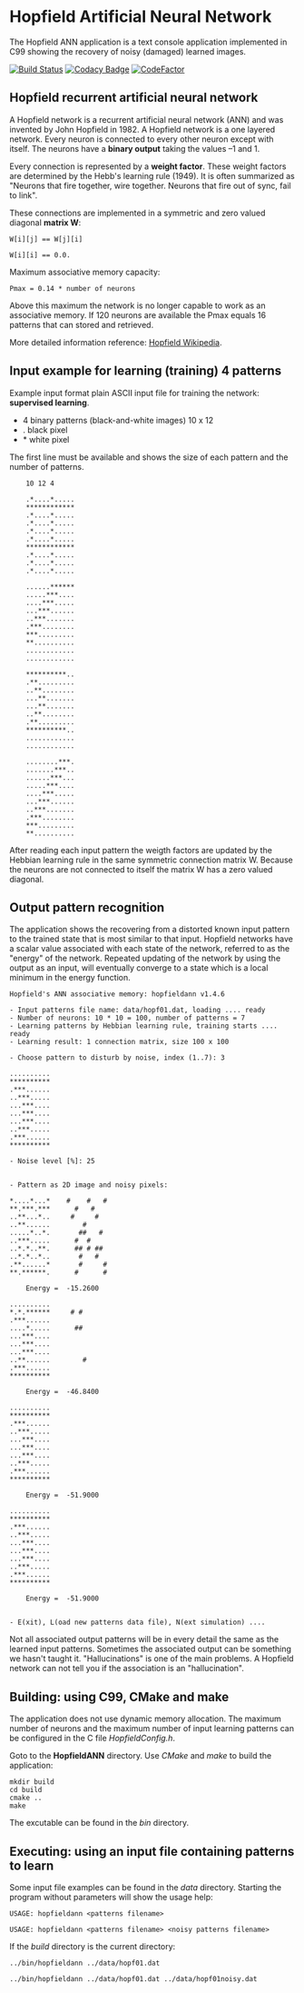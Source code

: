 # Hopfield Artificial Neural Network

The Hopfield ANN application is a text console application implemented in
C99 showing the recovery of noisy (damaged) learned images.

[![Build Status](https://travis-ci.org/josokw/HopfieldANN.svg?branch=master)](https://travis-ci.org/josokw/HopfieldANN)
[![Codacy Badge](https://api.codacy.com/project/badge/Grade/19574b004e4b4d17ac51f55155698b78)](https://www.codacy.com/project/josokw/HopfieldANN/dashboard?utm_source=github.com&amp;utm_medium=referral&amp;utm_content=josokw/HopfieldANN&amp;utm_campaign=Badge_Grade_Dashboard)
[![CodeFactor](https://www.codefactor.io/repository/github/josokw/hopfieldann/badge)](https://www.codefactor.io/repository/github/josokw/hopfieldann)

## Hopfield recurrent artificial neural network

A Hopfield network is a recurrent artificial neural network (ANN) and was
invented by John Hopfield in 1982. A Hopfield network is a one layered
network.
Every neuron is connected to every other neuron except with itself.
The neurons have a **binary output** taking the values –1 and 1.

Every connection is represented by a **weight factor**. These weight factors
are determined by the Hebb's learning rule (1949). It is often summarized
as "Neurons that fire together, wire together. Neurons that fire out of
sync, fail to link". 

These connections are implemented in a symmetric and zero valued diagonal
**matrix W**:

    W[i][j] == W[j][i]

    W[i][i] == 0.0.

Maximum associative memory capacity:

    Pmax = 0.14 * number of neurons

Above this maximum the network is no longer capable to work as an
associative memory.
If 120 neurons are available the Pmax equals 16 patterns that can stored
and retrieved.

More detailed information reference:
[Hopfield Wikipedia](https://en.wikipedia.org/wiki/Hopfield_network).

## Input example for learning (training) 4 patterns

Example input format plain ASCII input file for training the network: **supervised learning**.

- 4 binary patterns (black-and-white images) 10 x 12
- . black pixel
- \* white pixel

The first line must be available and shows the size of each pattern and
the number of patterns.

        10 12 4

        .*....*.....
        ************
        .*....*.....
        .*....*.....
        .*....*.....
        .*....*.....
        ************
        .*....*.....
        .*....*.....
        .*....*.....

        ......******
        .....***....
        ....***.....
        ...***......
        ..***.......
        .***........
        ***.........
        **..........
        ............
        ............

        **********..
        .**.........
        ..**........
        ...**.......
        ...**.......
        ..**........
        .**.........
        **********..
        ............
        ............

        ........***.
        .......***..
        ......***...
        .....***....
        ....***.....
        ...***......
        ..***.......
        .***........
        ***.........
        **..........

After reading each input pattern the weigth factors are updated by the
Hebbian learning rule in the same symmetric connection matrix W.
Because the neurons are not connected to itself the matrix W has a zero
valued diagonal.

## Output pattern recognition

The application shows the recovering from a distorted known input pattern
to the trained state that is most similar to that input.
Hopfield networks have a scalar value associated with each state of the
network, referred to as the "energy" of the network.
Repeated updating of the network by using the output as an input, will
eventually converge to a state which is a local minimum in the energy
function.
```
Hopfield's ANN associative memory: hopfieldann v1.4.6

- Input patterns file name: data/hopf01.dat, loading .... ready
- Number of neurons: 10 * 10 = 100, number of patterns = 7
- Learning patterns by Hebbian learning rule, training starts .... ready
- Learning result: 1 connection matrix, size 100 x 100

- Choose pattern to disturb by noise, index (1..7): 3

..........              
**********              
.***......              
..***.....              
...***....              
...***....              
...***....              
..***.....              
.***......              
**********              

- Noise level [%]: 25


- Pattern as 2D image and noisy pixels:

*....*...*    #    #   #
**.***.***      #   #   
..**...*..     #     #  
..**......        #     
.....*..*.       ##   # 
..***.....      #  #    
..*.*..**.      ## # ## 
..*.*..*..       #   #  
.**......*       #     #
**.******.      #      #

    Energy =  -15.2600

..........              
*.*.******     # #      
.***......              
....*.....      ##      
...***....              
...***....              
...***....              
..**......        #     
.***......              
**********              

    Energy =  -46.8400

..........              
**********              
.***......              
..***.....              
...***....              
...***....              
...***....              
..***.....              
.***......              
**********              

    Energy =  -51.9000

..........              
**********              
.***......              
..***.....              
...***....              
...***....              
...***....              
..***.....              
.***......              
**********              

    Energy =  -51.9000


- E(xit), L(oad new patterns data file), N(ext simulation) .... 
```

Not all associated output patterns will be in every detail the same as the
learned input patterns.
Sometimes the associated output can be something we hasn't taught it.
"Hallucinations" is one of the main problems.
A Hopfield network can not tell you if the association is an
"hallucination".

## Building: using C99, CMake and make

The application does not use dynamic memory allocation.
The maximum number of neurons and the maximum number of input learning
patterns can be configured in the C file *HopfieldConfig.h*.

Goto to the **HopfieldANN** directory.
Use *CMake* and *make* to build the application:

    mkdir build
    cd build
    cmake ..
    make

The excutable can be found in the *bin* directory.

## Executing: using an input file containing patterns to learn

Some input file examples can be found in the *data* directory.
Starting the program without parameters will show the usage help:

    USAGE: hopfieldann <patterns filename>

    USAGE: hopfieldann <patterns filename> <noisy patterns filename>

If the *build* directory is the current directory:

    ../bin/hopfieldann ../data/hopf01.dat

    ../bin/hopfieldann ../data/hopf01.dat ../data/hopf01noisy.dat
